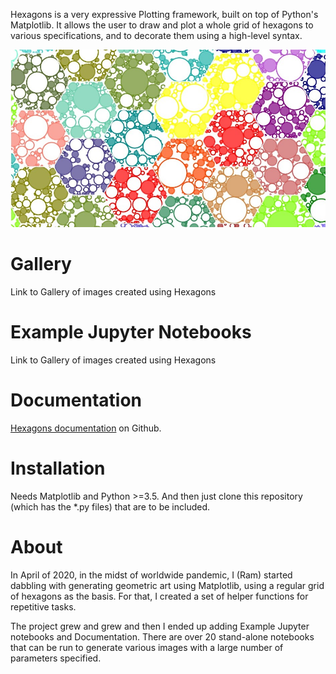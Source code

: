 

Hexagons is a very expressive Plotting framework, built on top of Python's Matplotlib.
It allows the user to draw and plot a whole grid of hexagons to various specifications, and to decorate
them using a high-level syntax.

![Sample](images/sample.jpg)


# Gallery

Link to Gallery of images created using Hexagons

# Example Jupyter Notebooks

Link to Gallery of images created using Hexagons

# Documentation

[Hexagons documentation](https://ram-n.github.io/hexagons/) on Github.

# Installation

Needs Matplotlib and Python >=3.5.
And then just clone this repository (which has the *.py files) that are to be included.

# About
In April of 2020, in the midst of worldwide pandemic, I (Ram) started dabbling with generating geometric art using Matplotlib, using a regular grid of hexagons as the basis. For that, I created a set of helper functions
for repetitive tasks.

The project grew and grew and then I ended up adding Example Jupyter notebooks and Documentation. There are over 20 stand-alone notebooks that can be run to generate various images with a large number of parameters specified.